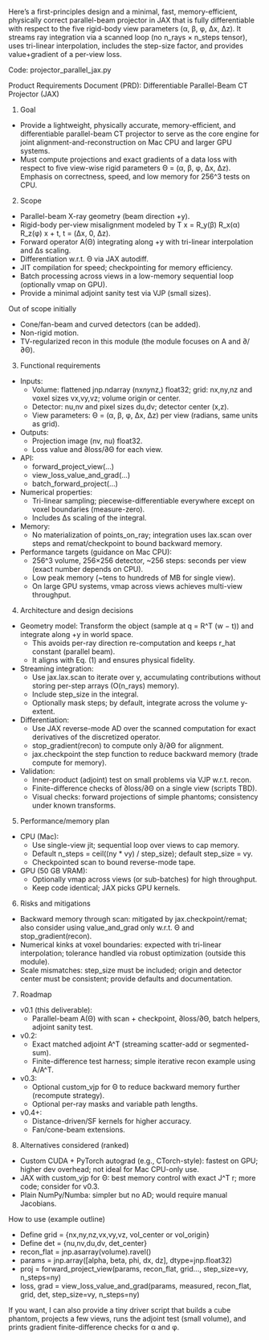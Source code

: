 Here’s a first-principles design and a minimal, fast, memory-efficient, physically correct parallel-beam projector in JAX that is fully differentiable with respect to the five rigid-body view parameters (α, β, φ, Δx, Δz). It streams ray integration via a scanned loop (no n_rays × n_steps tensor), uses tri-linear interpolation, includes the step-size factor, and provides value+gradient of a per-view loss.

Code: projector_parallel_jax.py


Product Requirements Document (PRD): Differentiable Parallel-Beam CT Projector (JAX)

1) Goal
- Provide a lightweight, physically accurate, memory-efficient, and differentiable parallel-beam CT projector to serve as the core engine for joint alignment-and-reconstruction on Mac CPU and larger GPU systems.
- Must compute projections and exact gradients of a data loss with respect to five view-wise rigid parameters Θ = (α, β, φ, Δx, Δz). Emphasis on correctness, speed, and low memory for 256^3 tests on CPU.

2) Scope
- Parallel-beam X-ray geometry (beam direction +y).
- Rigid-body per-view misalignment modeled by T x = R_y(β) R_x(α) R_z(φ) x + t, t = (Δx, 0, Δz).
- Forward operator A(Θ) integrating along +y with tri-linear interpolation and Δs scaling.
- Differentiation w.r.t. Θ via JAX autodiff.
- JIT compilation for speed; checkpointing for memory efficiency.
- Batch processing across views in a low-memory sequential loop (optionally vmap on GPU).
- Provide a minimal adjoint sanity test via VJP (small sizes).

Out of scope initially
- Cone/fan-beam and curved detectors (can be added).
- Non-rigid motion.
- TV-regularized recon in this module (the module focuses on A and ∂/∂Θ).

3) Functional requirements
- Inputs:
  - Volume: flattened jnp.ndarray (nx*ny*nz,) float32; grid: nx,ny,nz and voxel sizes vx,vy,vz; volume origin or center.
  - Detector: nu,nv and pixel sizes du,dv; detector center (x,z).
  - View parameters: Θ = (α, β, φ, Δx, Δz) per view (radians, same units as grid).
- Outputs:
  - Projection image (nv, nu) float32.
  - Loss value and ∂loss/∂Θ for each view.
- API:
  - forward_project_view(...)
  - view_loss_value_and_grad(...)
  - batch_forward_project(...)
- Numerical properties:
  - Tri-linear sampling; piecewise-differentiable everywhere except on voxel boundaries (measure-zero).
  - Includes Δs scaling of the integral.
- Memory:
  - No materialization of points_on_ray; integration uses lax.scan over steps and remat/checkpoint to bound backward memory.
- Performance targets (guidance on Mac CPU):
  - 256^3 volume, 256×256 detector, ~256 steps: seconds per view (exact number depends on CPU).
  - Low peak memory (~tens to hundreds of MB for single view).
  - On large GPU systems, vmap across views achieves multi-view throughput.

4) Architecture and design decisions
- Geometry model: Transform the object (sample at q = R^T (w − t)) and integrate along +y in world space.
  - This avoids per-ray direction re-computation and keeps r_hat constant (parallel beam).
  - It aligns with Eq. (1) and ensures physical fidelity.
- Streaming integration:
  - Use jax.lax.scan to iterate over y, accumulating contributions without storing per-step arrays (O(n_rays) memory).
  - Include step_size in the integral.
  - Optionally mask steps; by default, integrate across the volume y-extent.
- Differentiation:
  - Use JAX reverse-mode AD over the scanned computation for exact derivatives of the discretized operator.
  - stop_gradient(recon) to compute only ∂/∂Θ for alignment.
  - jax.checkpoint the step function to reduce backward memory (trade compute for memory).
- Validation:
  - Inner-product (adjoint) test on small problems via VJP w.r.t. recon.
  - Finite-difference checks of ∂loss/∂Θ on a single view (scripts TBD).
  - Visual checks: forward projections of simple phantoms; consistency under known transforms.

5) Performance/memory plan
- CPU (Mac):
  - Use single-view jit; sequential loop over views to cap memory.
  - Default n_steps = ceil((ny * vy) / step_size); default step_size = vy.
  - Checkpointed scan to bound reverse-mode tape.
- GPU (50 GB VRAM):
  - Optionally vmap across views (or sub-batches) for high throughput.
  - Keep code identical; JAX picks GPU kernels.

6) Risks and mitigations
- Backward memory through scan: mitigated by jax.checkpoint/remat; also consider using value_and_grad only w.r.t. Θ and stop_gradient(recon).
- Numerical kinks at voxel boundaries: expected with tri-linear interpolation; tolerance handled via robust optimization (outside this module).
- Scale mismatches: step_size must be included; origin and detector center must be consistent; provide defaults and documentation.

7) Roadmap
- v0.1 (this deliverable):
  - Parallel-beam A(Θ) with scan + checkpoint, ∂loss/∂Θ, batch helpers, adjoint sanity test.
- v0.2:
  - Exact matched adjoint A^T (streaming scatter-add or segmented-sum).
  - Finite-difference test harness; simple iterative recon example using A/A^T.
- v0.3:
  - Optional custom_vjp for Θ to reduce backward memory further (recompute strategy).
  - Optional per-ray masks and variable path lengths.
- v0.4+:
  - Distance-driven/SF kernels for higher accuracy.
  - Fan/cone-beam extensions.

8) Alternatives considered (ranked)
- Custom CUDA + PyTorch autograd (e.g., CTorch-style): fastest on GPU; higher dev overhead; not ideal for Mac CPU-only use.
- JAX with custom_vjp for Θ: best memory control with exact J^T r; more code; consider for v0.3.
- Plain NumPy/Numba: simpler but no AD; would require manual Jacobians.

How to use (example outline)
- Define grid = {nx,ny,nz,vx,vy,vz, vol_center or vol_origin}
- Define det = {nu,nv,du,dv, det_center}
- recon_flat = jnp.asarray(volume).ravel()
- params = jnp.array([alpha, beta, phi, dx, dz], dtype=jnp.float32)
- proj = forward_project_view(params, recon_flat, grid..., step_size=vy, n_steps=ny)
- loss, grad = view_loss_value_and_grad(params, measured, recon_flat, grid, det, step_size=vy, n_steps=ny)

If you want, I can also provide a tiny driver script that builds a cube phantom, projects a few views, runs the adjoint test (small volume), and prints gradient finite-difference checks for α and φ.